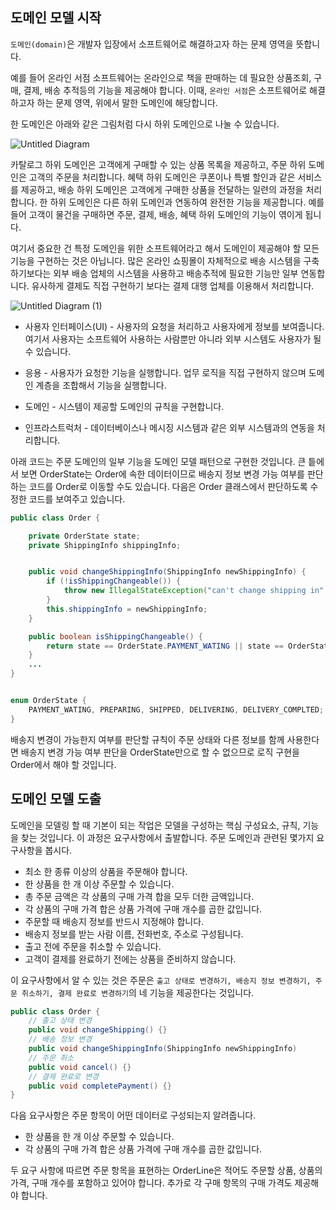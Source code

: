 ## 도메인 모델 시작

`도메인(domain)`은 개발자 입장에서 소프트웨어로 해결하고자 하는 문제 영역을 뜻합니다.

예를 들어 온라인 서점 소프트웨어는 온라인으로 책을 판매하는 데 필요한 상품조회, 구매, 결제, 배송 추적등의 기능을 제공해야 합니다. 이때, `온라인 서점`은 소프트웨어로 해결하고자 하는 문제 영역, 위에서 말한 도메인에 해당합니다.

한 도메인은 아래와 같은 그림처럼 다시 하위 도메인으로 나눌 수 있습니다. 

![Untitled Diagram](https://user-images.githubusercontent.com/22395934/97991792-3a8eea80-1e25-11eb-89e7-d6b2ca88a507.png)


카탈로그 하위 도메인은 고객에게 구매할 수 있는 상품 목록을 제공하고, 주문 하위 도메인은 고객의 주문을 처리합니다. 혜택 하위 도메인은 쿠폰이나 특별 할인과 같은 서비스를 제공하고, 배송 하위 도메인은 고객에게 구매한 상품을 전달하는 일련의 과정을 처리합니다. 한 하위 도메인은 다른 하위 도메인과 연동하여 완전한 기능을 제공합니다. 예를 들어 고객이 물건을 구매하면 주문, 결제, 배송, 혜택 하위 도메인의 기능이 엮이게 됩니다.

여기서 중요한 건 특정 도메인을 위한 소프트웨어라고 해서 도메인이 제공해야 할 모든 기능을 구현하는 것은 아닙니다. 많은 온라인 쇼핑몰이 자체적으로 배송 시스템을 구축하기보다는 외부 배송 업체의 시스템을 사용하고 배송추적에 필요한 기능만 일부 연동합니다. 유사하게 결제도 직접 구현하기 보다는 결제 대행 업체를 이용해서 처리합니다.

![Untitled Diagram (1)](https://user-images.githubusercontent.com/22395934/97993113-f8ff3f00-1e26-11eb-912f-9b4fc66de81f.png)


- 사용자 인터페이스(UI) - 사용자의 요청을 처리하고 사용자에게 정보를 보여줍니다. 여기서 사용자는 소프트웨어 사용하는 사람뿐만 아니라 외부 시스템도 사용자가 될 수 있습니다.

- 응용 - 사용자가 요청한 기능을 실행합니다. 업무 로직을 직접 구현하지 않으며 도메인 계층을 조합해서 기능을 실행합니다.

- 도메인 - 시스템이 제공할 도메인의 규칙을 구현합니다.

- 인프라스트럭처 - 데이터베이스나 메시징 시스템과 같은 외부 시스템과의 연동을 처리합니다.

아래 코드는 주문 도메인의 일부 기능을 도메인 모델 패턴으로 구현한 것입니다. 큰 틑에서 보면 OrderState는 Order에 속한 데이터이므로 배송지 정보 변경 가능 여부를 판단하는 코드를 Order로 이동할 수도 있습니다. 다음은 Order 클래스에서 판단하도록 수정한 코드를 보여주고 있습니다.

```java
public class Order {

    private OrderState state;
    private ShippingInfo shippingInfo;


    public void changeShippingInfo(ShippingInfo newShippingInfo) {
        if (!isShippingChangeable()) {
            throw new IllegalStateException("can't change shipping in" + state);
        }
        this.shippingInfo = newShippingInfo;
    }

    public boolean isShippingChangeable() {
        return state == OrderState.PAYMENT_WATING || state == OrderState.PREPARING;
    }
    ...
}


enum OrderState {
    PAYMENT_WATING, PREPARING, SHIPPED, DELIVERING, DELIVERY_COMPLTED;
}
```

배송지 변경이 가능한지 여부를 판단할 규칙이 주문 상태와 다른 정보를 함께 사용한다면 배송지 변경 가능 여부 판단을 OrderState만으로 할 수 없으므로 로직 구현을 Order에서 해야 할 것입니다.

## 도메인 모델 도출
도메인을 모델링 할 때 기본이 되는 작업은 모델을 구성하는 핵심 구성요소, 규칙, 기능을 찾는 것입니다. 이 과정은 요구사항에서 출발합니다. 주문 도메인과 관련된 몇가지 요구사항을 봅시다.

- 최소 한 종류 이상의 상품을 주문해야 합니다.
- 한 상품을 한 개 이상 주문할 수 있습니다.
- 총 주문 금액은 각 상품의 구매 가격 합을 모두 더한 금액입니다.
- 각 상품의 구매 가격 합은 상품 가격에 구매 개수를 곱한 값입니다.
- 주문할 때 배송지 정보를 반드시 지정해야 합니다.
- 배송지 정보를 받는 사람 이름, 전화번호, 주소로 구성됩니다.
- 출고 전에 주문을 취소할 수 있습니다.
- 고객이 결제를 완료하기 전에는 상품을 준비하지 않습니다.

이 요구사항에서 알 수 있는 것은 주문은 `출고 상태로 변경하기, 배송지 정보 변경하기, 주문 취소하기, 결제 완료로 변경하기`의 네 기능을 제공한다는 것입니다. 

```java
public class Order {
    // 출고 상태 변경
    public void changeShipping() {}
    // 배송 정보 변경
    public void changeShippingInfo(ShippingInfo newShippingInfo) 
    // 주문 취소
    public void cancel() {}
    // 결제 완료로 변경
    public void completePayment() {}
}
```

다음 요구사항은 주문 항목이 어떤 데이터로 구성되는지 알려줍니다.

- 한 상품을 한 개 이상 주문할 수 있습니다.
- 각 상품의 구매 가격 합은 상품 가격에 구매 개수를 곱한 값입니다.

두 요구 사항에 따르면 주문 항목을 표현하는 OrderLine은 적어도 주문할 상품, 상품의 가격, 구매 개수를 포함하고 있어야 합니다. 추가로 각 구매 항목의 구매 가격도 제공해야 합니다. 

